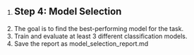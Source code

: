1. ## Step 4: Model Selection
2. The goal is to find the best-performing model for the task.
3. Train and evaluate at least 3 different classification models.
4. Save the report as model_selection_report.md
